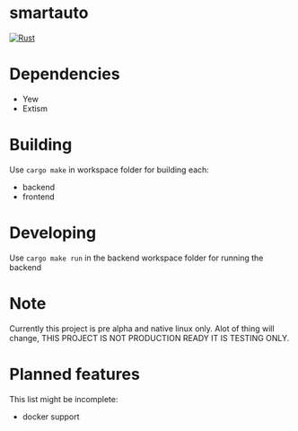 # smartauto
[![Rust](https://github.com/LDprg/smartauto/actions/workflows/rust.yml/badge.svg)](https://github.com/LDprg/smartauto/actions/workflows/rust.yml)

# Dependencies
 - Yew
 - Extism

# Building
Use `cargo make` in workspace folder for building each:
 - backend
 - frontend

# Developing
Use `cargo make run` in the backend workspace folder for running the backend

# Note
Currently this project is pre alpha and native linux only.
Alot of thing will change, THIS PROJECT IS NOT PRODUCTION READY IT IS TESTING ONLY.


# Planned features
This list might be incomplete:
 - docker support
